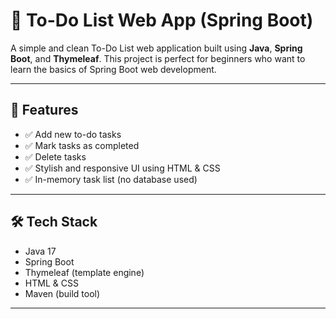 # 📝 To-Do List Web App (Spring Boot)

A simple and clean To-Do List web application built using **Java**, **Spring Boot**, and **Thymeleaf**. This project is perfect for beginners who want to learn the basics of Spring Boot web development.

---

## 🚀 Features

* ✅ Add new to-do tasks
* ✅ Mark tasks as completed
* ✅ Delete tasks
* ✅ Stylish and responsive UI using HTML & CSS
* ✅ In-memory task list (no database used)

---

## 🛠️ Tech Stack

* Java 17
* Spring Boot
* Thymeleaf (template engine)
* HTML & CSS
* Maven (build tool)

---

&#x20;
